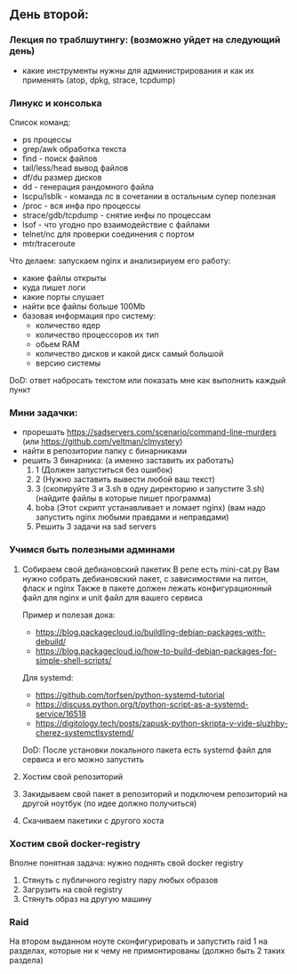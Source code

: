 ## День второй: 
### Лекция по траблшутингу: (возможно уйдет на следующий день)
- какие инструменты нужны для администрирования и как их применять (atop, dpkg, strace, tcpdump)

### Линукс и консолька
Список команд:
- ps процессы
- grep/awk обработка текста
- find - поиск файлов
- tail/less/head вывод файлов 
- df/du размер дисков
- dd - генерация рандомного файла
- lscpu/lsblk - команда лс в сочетании в остальным супер полезная 
- /proc - вся инфа про процессы
- strace/gdb/tcpdump - снятие инфы по процессам
- lsof - что угодно про взаимодействие с файлами
- telnet/nc для проверки соединения с портом
- mtr/traceroute

Что делаем: запускаем nginx и анализириуем его работу:
- какие файлы открыты
- куда пишет логи
- какие порты слушает
- найти все файлы больше 100Mb
- базовая информация про систему:
    - количество ядер
    - количество процессоров их тип
    - обьем RAM
    - количество дисков и какой диск самый большой
    - версию системы

DoD: ответ набросать текстом или показать мне как выполнить каждый пункт

### Мини задачки:
- прорешать https://sadservers.com/scenario/command-line-murders (или https://github.com/veltman/clmystery)
- найти в репозитории папку с бинарниками
- решить 3 бинарника: (а именно заставить их работать)
    1. 1 (Должен запуститься без ошибок)
    2. 2 (Нужно заставить вывести любой ваш текст)
    3. 3 (скопируйте 3 и 3.sh в одну директорию и запустите 3.sh) (найдите файлы в которые пишет программа)
    4. boba (Этот скрипт устанавливает и ломает nginx) (вам надо запустить nginx любыми правдами и неправдами)
    5. Решить 3 задачи на sad servers

### Учимся быть полезными админами
1. Собираем свой дебиановский пакетик
    В репе есть mini-cat.py
    Вам нужно собрать дебиановский пакет, с зависимостями на питон, фласк и nginx
    Также в пакете должен лежать конфигурационный файл для nginx и unit файл для вашего сервиса

    Пример и полезая дока: 
    - https://blog.packagecloud.io/buildling-debian-packages-with-debuild/
    - https://blog.packagecloud.io/how-to-build-debian-packages-for-simple-shell-scripts/

    Для systemd:
    - https://github.com/torfsen/python-systemd-tutorial 
    - https://discuss.python.org/t/python-script-as-a-systemd-service/16518
    - https://digitology.tech/posts/zapusk-python-skripta-v-vide-sluzhby-cherez-systemctlsystemd/
    
    DoD: После установки локального пакета есть systemd файл для сервиса и его можно запустить

2. Хостим свой репозиторий
2. Закидываем свой пакет в репозиторий и подключем репозиторий на другой ноутбук (по идее должно получиться)
3. Скачиваем пакетики с другого хоста


### Хостим свой docker-registry
Вполне понятная задача: нужно поднять свой docker registry
1. Стянуть с публичного registry пару любых образов
2. Загрузить на свой registry 
3. Стянуть образ на другую машину 




### Raid

На втором выданном ноуте сконфигурировать и запустить raid 1 на разделах, которые ни к чему не примонтированы (должно быть 2 таких раздела)